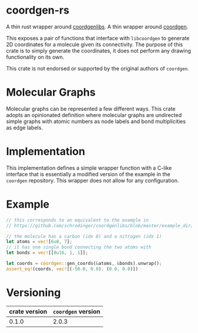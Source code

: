 # coordgen-rs
A thin rust wrapper around [coordgenlibs](https://github.com/schrodinger/coordgenlibs).
A thin wrapper around [coordgen](https://github.com/schrodinger/coordgenlibs).

This exposes a pair of functions that interface with `libcoordgen` to generate 2D coordinates
for a molecule given its connectivity. The purpose of this crate is to simply generate the
coordinates, it does not perform any drawing functionality on its own.

This crate is not endorsed or supported by the original authors of `coordgen`.

# Molecular Graphs
Molecular graphs can be represented a few different ways. This crate adopts an opinionated
definition where molecular graphs are undirected simple graphs with atomic numbers as node
labels and bond multiplicities as edge labels.

# Implementation
This implementation defines a simple wrapper function with a C-like interface that is
essentially a modified version of the example in the `coordgen` repository. This wrapper does
not allow for any configuration.

# Example
```rust
// this corresponds to an equivalent to the example in
// https://github.com/schrodinger/coordgenlibs/blob/master/example_dir/example.cpp

// the molecule has a carbon (idx 0) and a nitrogen (idx 1)
let atoms = vec![6u8, 7];
// it has one single bond connecting the two atoms with 
let bonds = vec![[0u16, 1, 1]];

let coords = coordgen::gen_coords(&atoms, &bonds).unwrap();
assert_eq!(coords, vec![(-50.0, 0.0), (0.0, 0.0)])
```

# Versioning
| crate version | `coordgen` version |
| --- | --- |
| 0.1.0 | 2.0.3 |

